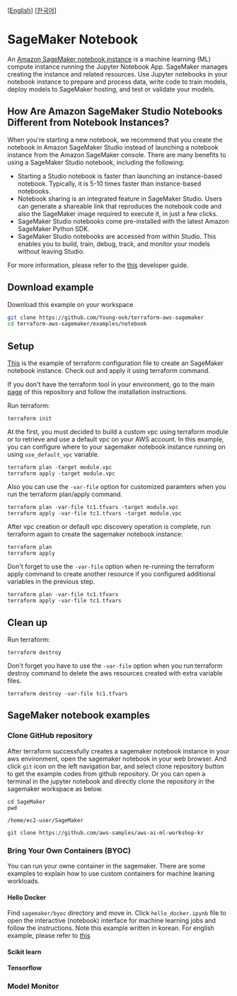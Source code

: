 [[English](README.md)] [[한국어](README.ko.md)]

# SageMaker Notebook
An [Amazon SageMaker notebook instance](https://docs.aws.amazon.com/sagemaker/latest/dg/nbi.html) is a machine learning (ML) compute instance running the Jupyter Notebook App. SageMaker manages creating the instance and related resources. Use Jupyter notebooks in your notebook instance to prepare and process data, write code to train models, deploy models to SageMaker hosting, and test or validate your models.

## How Are Amazon SageMaker Studio Notebooks Different from Notebook Instances?
When you're starting a new notebook, we recommend that you create the notebook in Amazon SageMaker Studio instead of launching a notebook instance from the Amazon SageMaker console. There are many benefits to using a SageMaker Studio notebook, including the following:
- Starting a Studio notebook is faster than launching an instance-based notebook. Typically, it is 5-10 times faster than instance-based notebooks. 
- Notebook sharing is an integrated feature in SageMaker Studio. Users can generate a shareable link that reproduces the notebook code and also the SageMaker image required to execute it, in just a few clicks.
- SageMaker Studio notebooks come pre-installed with the latest Amazon SageMaker Python SDK.
- SageMaker Studio notebooks are accessed from within Studio. This enables you to build, train, debug, track, and monitor your models without leaving Studio.

For more information, please refer to the [this](https://docs.aws.amazon.com/sagemaker/latest/dg/notebooks-comparison.html) developer guide.

## Download example
Download this example on your workspace
```sh
git clone https://github.com/Young-ook/terraform-aws-sagemaker
cd terraform-aws-sagemaker/examples/notebook
```
 
## Setup
[This](https://github.com/Young-ook/terraform-aws-sagemaker/blob/main/examples/notebook/main.tf) is the example of terraform configuration file to create an SageMaker notebook instance. Check out and apply it using terraform command.

If you don't have the terraform tool in your environment, go to the main [page](https://github.com/Young-ook/terraform-aws-sagemaker) of this repository and follow the installation instructions.

Run terraform:
```
terraform init
```

At the first, you must decided to build a custom vpc using terraform module or to retrieve and use a default vpc on your AWS account. In this example, you can configure where to your sagemaker notebook instance running on using `use_default_vpc` variable.

```
terraform plan -target module.vpc
terraform apply -target module.vpc
```

Also you can use the `-var-file` option for customized paramters when you run the terraform plan/apply command.
```
terraform plan -var-file tc1.tfvars -target module.vpc
terraform apply -var-file tc1.tfvars -target module.vpc
```

After vpc creation or default vpc discovery operation is complete, run terraform again to create the sagemaker notebook instance:
```
terraform plan
terraform apply
```

Don't forget to use the `-var-file` option when re-running the terraform apply command to create another resource if you configured additional variables in the previous step.
```
terraform plan -var-file tc1.tfvars
terraform apply -var-file tc1.tfvars
```

## Clean up
Run terraform:
```
terraform destroy
```
Don't forget you have to use the `-var-file` option when you run terraform destroy command to delete the aws resources created with extra variable files.
```
terraform destroy -var-file tc1.tfvars
```

## SageMaker notebook examples
### Clone GitHub repository
After terraform successfully creates a sagemaker notebook instance in your aws environment, open the sagemaker notebook in your web browser. And click `git` icon on the left navigation bar, and select clone repository button to get the example codes from github repository. Or you can open a terminal in the jupyter notebook and directly clone the repository in the sagemaker workspace as below.

```
cd SageMaker
pwd
```

```
/home/ec2-user/SageMaker
```

```
git clone https://github.com/aws-samples/aws-ai-ml-workshop-kr
```

### Bring Your Own Containers (BYOC)
You can run your owne container in the sagemaker. There are some examples to explain how to use custom containers for machine leaning workloads.

#### Hello Docker
Find `sagemaker/byoc` directory and move in. Click `hello_docker.ipynb` file to open the interactive (notebook) interface for machine learning jobs and follow the instructions. Note this example written in korean. For english example, please refer to [this](TBD)

#### Scikit learn

#### Tensorflow

### Model Monitor
